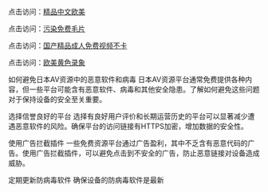 
点击访问：<a href="https://heiliao2dmwwy.pages.dev">精品中文欧美</a>

点击访问：<a href="https://heiliao2dmwwy.pages.dev">污染免费毛片</a>

点击访问：<a href="https://heiliaoe8ajia.pages.dev">国产精品成人免费视频不卡</a>

点击访问：<a href="https://heiliaoxwd5i8.pages.dev">欧美黄色录象</a>

如何避免日本AV资源中的恶意软件和病毒
日本AV资源平台通常免费提供各种内容，但一些平台可能含有恶意软件、病毒和其他安全隐患。了解如何避免这些问题对于保持设备的安全至关重要。

选择信誉良好的平台
选择有良好用户评价和长期运营历史的平台可以显著减少遭遇恶意软件的风险。确保平台的访问链接有HTTPS加密，增加数据的安全性。

使用广告拦截插件
一些免费资源平台通过广告盈利，其中不乏含有恶意代码的广告。使用广告拦截插件，可以避免点击到不安全的广告，防止恶意链接对设备造成威胁。

定期更新防病毒软件
确保设备的防病毒软件是最新

<span style="display:none;">[Canonical link]( https://github.com/nc20250709/10147 ）</span>
